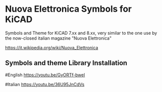 # Nuova Elettronica Symbols for KiCAD
Symbols and Theme for KiCAD 7.xx and 8.xx, very similar to the one use by the now-closed italian magazine "Nuova Elettronica"

https://it.wikipedia.org/wiki/Nuova_Elettronica

## Symbols and theme Library Installation
#English
https://youtu.be/GyORTf-bweI

#Italian
https://youtu.be/36U95JnCdVs

